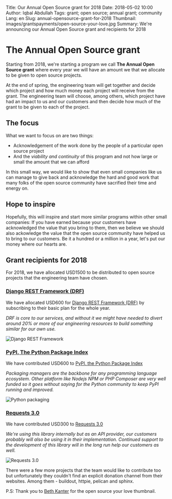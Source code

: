 Title: Our Annual Open Source grant for 2018
Date: 2018-05-02 10:00
Author: Iqbal Abdullah
Tags: grant; open source; annual grant; community
Lang: en
Slug: annual-opensource-grant-for-2018
Thumbnail: images/grantspayments/open-source-your-love.jpg
Summary: We're announcing our Annual Open Source grant and recipients for 2018

# The Annual Open Source grant

Starting from 2018, we're starting a program we call **The Annual Open Source
grant** where every year we will have an amount we that we allocate to be given
to open source projects. 

At the end of spring, the engineering team will get together and
decide which project and how much money each project will receive from the grant.
The engineering team will choose, among others, which project have had an
impact to us and our customers and then decide how much of the grant to be given
to each of the project.

## The focus

What we want to focus on are two things:

- Acknowledgement of the work done by the people of a particular open source
project
- And the _viability and continuity_ of this program and
not how large or small the amount that we can afford

In this small way, we would like to show that even small companies like us can
manage to give back and acknowledge the hard and good work that many folks of
the open source community have sacrified their time and energy on.

## Hope to inspire

Hopefully, this will inspire and start more similar programs within other small
companies: If you have earned because your customers have acknowledged the value
that you bring to them, then we believe we should also ackowledge the value that
the open source community have helped us to bring to our customers. Be it a
hundred or a million in a year, let's put our money where our hearts are.

## Grant recipients for 2018

For 2018, we have allocated USD1500 to be distributed to open source projects
that the engineering team have chosen.

### [Django REST Framework (DRF)](https://fund.django-rest-framework.org/topics/funding/)

We have allocated USD600 for [Django REST Framework (DRF)](https://fund.django-rest-framework.org/topics/funding/)
by subscribing to their basic plan for the whole year. 

*DRF is core to our services, and without it we might have needed to divert around 20% or more of
our engineering resources to build something similar for our own use.*

![Django REST Framework]({filename}/images/grantspayments/20180502-donation-for-rest.png)

### [PyPI, The Python Package Index](https://pypi.org/)

We have contributed USD600 to [PyPI, the Python Package Index](https://pypi.org/)

*Packaging managers are the backbone for any programming language ecosystem. Other
platform like Nodejs NPM or PHP Composer are very well funded so it goes without
saying for the Python community to keep PyPI running and improved.*

![Python packaging]({filename}/images/grantspayments/20180502-donation-for-pypi.png)

### [Requests 3.0](https://www.kennethreitz.org/requests3/)

We have contributed USD300 to [Requests 3.0](https://www.kennethreitz.org/requests3/) 

*We're using this library internally but as an API provider,
our customers probably will also be using it in their implementation. Continued
support to the development of this library will in the long run help our
customers as well.*

![Requests 3.0]({filename}/images/grantspayments/20180502-donation-for-requests.png)

There were a few more projects that the team would like to contribute too but unfortunately
they couldn't find an explicit donation channel from their websites. Among them - buildout, httpie,
pelican and sphinx.

P.S: Thank you to [Beth Kanter](https://www.flickr.com/photos/cambodia4kidsorg/2265381560/in/photolist-4sbF1L-ar78tZ-SNGH5k-ar79ug-7GLMMJ-7auyvr-ar9ZuW-ar7icH-7EbFm8-77iC2j-oZNUt1-YoqUGr-7auzAZ-77iLXu-ara183-4vbuEU-pKkoXm-77eCxx-2WUBnD-ar9VGm-7TT3jY-by7HPM-6ymtsa-7ayps3-77ePoH-874G8Z-4VguA1-6G4JuU-77eAQF-ar7dxc-EDyr4-77iKd5-8yZZmV-rDGuZy-77iLM5-bbBEV8-e3okg3-DLbcqc-77ezLa-69ykkm-7aysgQ-72ePxc-ar7dt4-XZTS3m-e6eDqU-bbBC66-bbBCjr-RYrLD2-e693vi-9ULwL) for the open source your love thumbnail.
